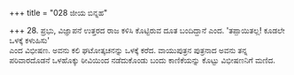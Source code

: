 +++
title = "028 ಜೀಯ ಬಿನ್ನಹ"

+++
28. ಪ್ರಭು, ವಿಜ್ಞಾಪನೆ ಉತ್ತರದ ರಾಜ ಕಳಿಸಿ ಕೊಟ್ಟಿರುವ ದೂತ ಬಂದಿದ್ದಾನೆ ಎಂದ. 'ತಪ್ಪಾಯಿತಲ್ಲ! ಕೂಡಲೇ ಒಳಕ್ಕೆ ಕಳುಹಿಸು'   
ಎಂದ ವಿಭೀಷಣ. ಅವನು ಕಲಿ ಘಟೋತ್ಕಚನನ್ನು ಒಳಕ್ಕೆ  ಕರೆದ. ವಾಯುಪುತ್ರನ ಪುತ್ರನಾದ ಅವನು ತನ್ನ ಪರಿವಾರದೊಡನೆ ಒಳಹೊಕ್ಕು ಠೀವಿಯಿಂದ ನಡೆದುಕೊಂಡು ಬಂದು ಕಾಣಿಕೆಯನ್ನು ಕೊಟ್ಟು ವಿಭೀಷಣನಿಗೆ ಮಣಿದ.